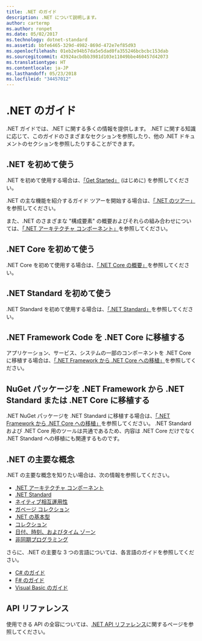 ```yaml
---
title: .NET のガイド
description: .NET について説明します。
author: cartermp
ms.author: ronpet
ms.date: 05/02/2017
ms.technology: dotnet-standard
ms.assetid: bbfe6465-329d-4982-869d-472e7ef85d93
ms.openlocfilehash: 01eb2e94b57da5e5dad0fa355246bcbcbc153dab
ms.sourcegitcommit: 43924acbdbb3981d103e11049bbe460457d42073
ms.translationtype: HT
ms.contentlocale: ja-JP
ms.lasthandoff: 05/23/2018
ms.locfileid: "34457012"
---
```

# <a name="net-guide"></a>.NET のガイド

.NET ガイドでは、.NET に関する多くの情報を提供します。  .NET に関する知識に応じて、このガイドのさまざまなセクションを参照したり、他の .NET ドキュメントのセクションを参照したりすることができます。

## <a name="new-to-net"></a>.NET を初めて使う

.NET を初めて使用する場合は、[「Get Started」](get-started.md) (はじめに) を参照してください。

.NET の主な機能を紹介するガイド ツアーを開始する場合は、[「.NET のツアー」](tour.md)を参照してください。

また、.NET のさまざまな "構成要素" の概要およびそれらの組み合わせについては、[「.NET アーキテクチャ コンポーネント」](components.md)を参照してください。

## <a name="new-to-net-core"></a>.NET Core を初めて使う

.NET Core を初めて使用する場合は、[「.NET Core の概要」](../core/get-started.md)を参照してください。

## <a name="new-to-net-standard"></a>.NET Standard を初めて使う

.NET Standard を初めて使用する場合は、[「.NET Standard」](net-standard.md)を参照してください。

## <a name="porting-net-framework-code-to-net-core"></a>.NET Framework Code を .NET Core に移植する

アプリケーション、サービス、システムの一部のコンポーネントを .NET Core に移植する場合は、[「.NET Framework から .NET Core への移植」](../core/porting/index.md)を参照してください。

## <a name="porting-a-nuget-package-from-net-framework-to-net-standard-or-net-core"></a>NuGet パッケージを .NET Framework から .NET Standard または .NET Core に移植する

.NET NuGet パッケージを .NET Standard に移植する場合は、[「.NET Framework から .NET Core への移植」](../core/porting/index.md)を参照してください。  .NET Standard および .NET Core 用のツールは共通であるため、内容は .NET Core だけでなく .NET Standard への移植にも関連するものです。

## <a name="interested-in-major-net-concepts"></a>.NET の主要な概念

.NET の主要な概念を知りたい場合は、次の情報を参照してください。

* [.NET アーキテクチャ コンポーネント](components.md)
* [.NET Standard](net-standard.md)
* [ネイティブ相互運用性](native-interop.md)
* [ガベージ コレクション](garbagecollection/index.md)
* [.NET の基本型](base-types/index.md)
* [コレクション](collections/index.md)
* [日付、時刻、およびタイム ゾーン](datetime/index.md)
* [非同期プログラミング](async.md)

さらに、.NET の主要な 3 つの言語については、各言語のガイドを参照してください。

* [C# のガイド](../csharp/index.md)
* [F# のガイド](../fsharp/index.md)
* [Visual Basic のガイド](../visual-basic/index.md)

## <a name="api-reference"></a>API リファレンス

使用できる API の全容については、[.NET API リファレンス](../../api/index.md)に関するページを参照してください。
